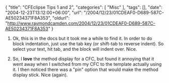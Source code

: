 {
	"title": "CFEclipse Tips 1 and 2",
	"categories": [
		"Misc"
	],
	"tags": [],
	"date": "2004-12-23T13:12:00+06:00",
	"url": "/2004/12/23/01CDEAF0-D689-587C-AE50234371F8A353",
	"oldurl": "http://www.raymondcamden.com/2004/12/23/01CDEAF0-D689-587C-AE50234371F8A353"
}

1) Ok, this is in the docs but it took me a while to find it. In order to do block indentation, just use the tab key (or shift-tab to reverse indent). So select your text, hit tab, and the block will indent over. Nice. 

2) So, I <b>love</b> the method display for a CFC, but found it annoying that it went away when I switched from my CFC to the template actually using it. I then noticed there was a "pin" option that would make the method display stick. Nice (again).